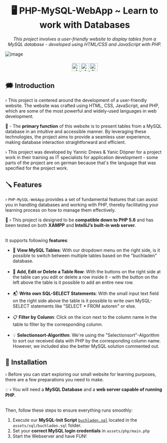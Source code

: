 <h1 align="center">
     🖥 PHP-MySQL-WebApp ~ Learn to work with Databases
</h1>

<p align="center">
  <i align="center">This project involves a user-friendly website to display tables from a MySQL database - developed using HTML/CSS and JavaScript with PHP.</i>

  ![image](https://github.com/RazzerDE/PHP-MySQL-WebApp/assets/49283907/192d06e0-7c20-4b35-9a04-eb74d6a0df78)

</p>

<h4 align="center">
  <a href="https://www.php.net/releases/8.3/en.php">
    <img src="https://img.shields.io/badge/version-PHP_8.3-27ae60?style=for-the-badge" alt="php version" style="height: 25px;">
  </a>
  <a href="https://www.php.net/releases/8.3/en.php">
    <img src="https://img.shields.io/badge/database-MySQL_8.0-2980b9?style=for-the-badge" alt="php version" style="height: 25px;">
  </a>
  <a href="https://discord.gg/bl4cklist">
    <img src="https://img.shields.io/discord/616655040614236160?style=for-the-badge&logo=discord&label=Discord&color=%237289da" alt="discord server" style="height: 25px;">
  </a>
  <br>
</h4>

## 🗯️ Introduction
› This project is centered around the development of a user-friendly website. The website was crafted using HTML, CSS, JavaScript, and PHP, which are some of the most powerful and widely-used languages in web development. 

🤔 - The <strong>primary function</strong> of this website is to present tables from a MySQL database in an intuitive and accessible manner. By leveraging these technologies, the project aims to provide a seamless user experience, making database interaction straightforward and efficient.

› This project was developed by Yannic Drews & Yanic Döpner for a project work in their training as IT specialists for application development - some parts of the project are on german because that's the language that was specified for the project work.

## 🪛 Features
› `PHP-MySQL-WebApp` provides a set of fundamental features that can assist you in handling databases and working with PHP, thereby facilitating your learning process on how to manage them effectively.
<br />

📢 › This project is designed to be <strong>compatible down to PHP 5.6</strong> and has been tested on both <strong>XAMPP</strong> and <strong>IntelliJ’s built-in web server</strong>.<br /><br />

It supports following <strong>features</strong>:
<ul>
  <li>📂 <strong>View MySQL Tables</strong>: With our dropdown menu on the right side, is it possible to switch between multiple tables based on the "buchladen" database.</li>
  <br />
  <li>📝 <strong>Add, Edit or Delete a Table Row</strong>: With the buttons on the right side at the table can you edit or delete a row inside it - with the button on the left above the table is it possible to add an entire new row.</li>
  <br />
  <li>📬 <strong>Write own SQL-SELECT Statements</strong>: With the small input text field on the right side above the table is it possible to write own MySQL-SELECT statements like "SELECT * FROM autoren" or else.</li>
  <br />
  <li>📋 <strong>Filter by Column</strong>: Click on the icon next to the column name in the table to filter by the corresponding column.</li>
  <br />
  <li>💡 <strong>Selectionsort-Algorithm</strong>: We're using the "Selectionsort"-Algorithm to sort our received data with PHP by the corresponding column name. However, we included also the better MySQL solution commented out.</li>
</ul>

## 🔨 Installation
› Before you can start exploring our small website for learning purposes, there are a few preparations you need to make.

💡 › You will need a <strong>MySQL Database</strong> and a <strong>web server capable of running PHP</strong>.<br /><br />

Then, follow these steps to ensure everything runs smoothly:
1. Execute our <strong>MySQL-Init Script</strong> [`buchladen.sql`](https://github.com/RazzerDE/PHP-MySQL-WebApp/blob/main/assets/sql/buchladen.sql) located in the `assets/sql/buchladen.sql` folder.
2. Set your <strong>correct MySQL login credentials</strong> in `assets/php/main.php`
3. Start the Webserver and have FUN!
